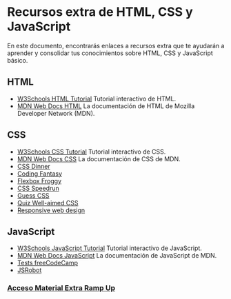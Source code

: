 # Recursos extra de HTML, CSS y JavaScript

En este documento, encontrarás enlaces a recursos extra que te ayudarán a aprender y consolidar tus conocimientos sobre HTML, CSS y JavaScript básico.

## HTML

- [W3Schools HTML Tutorial](https://www.w3schools.com/html/) Tutorial interactivo de HTML.
- [MDN Web Docs HTML](https://developer.mozilla.org/en-US/docs/Web/HTML) La documentación de HTML de Mozilla Developer Network (MDN).

## CSS

- [W3Schools CSS Tutorial](https://www.w3schools.com/css/) Tutorial interactivo de CSS.
- [MDN Web Docs CSS](https://developer.mozilla.org/en-US/docs/Web/CSS) La documentación de CSS de MDN.
- [CSS Dinner](https://flukeout.github.io/)
- [Coding Fantasy](https://codingfantasy.com/games/flexboxadventure)
- [Flexbox Froggy](https://flexboxfroggy.com/#es)
- [CSS Speedrun](https://css-speedrun.netlify.app/)
- [Guess CSS](https://www.guess-css.app/)
- [Quiz Well-aimed CSS](https://codepen.io/pehaa/full/ROapJZ)
- [Responsive web design](https://www.freecodecamp.org/learn/2022/responsive-web-design/)

## JavaScript

- [W3Schools JavaScript Tutorial](https://www.w3schools.com/js/) Tutorial interactivo de JavaScript.
- [MDN Web Docs JavaScript](https://developer.mozilla.org/en-US/docs/Web/JavaScript) La documentación de JavaScript de MDN.
- [Tests freeCodeCamp](https://www.freecodecamp.org/learn/javascript-algorithms-and-data-structures-v8/)
- [JSRobot](https://lab.reaal.me/jsrobot/)

### [Acceso Material Extra Ramp Up](https://drive.google.com/drive/folders/1y6GltxOos6jjIEAhWNH68gY4t4BnBgpZ?usp=drive_link)